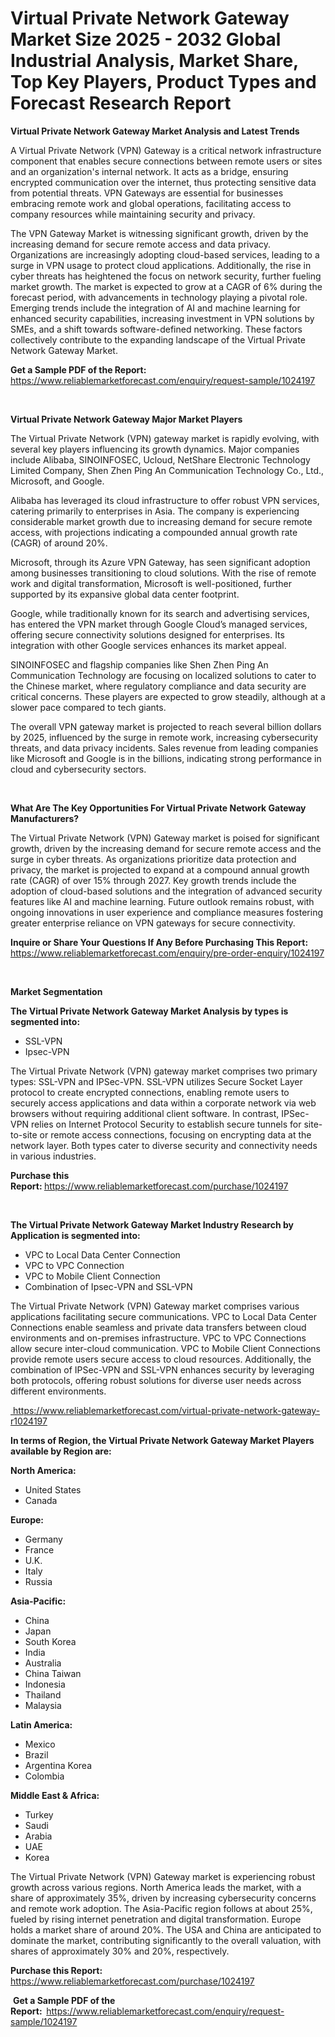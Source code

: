 <p><h1>Virtual Private Network Gateway Market Size 2025 - 2032 Global Industrial Analysis, Market Share, Top Key Players, Product Types and Forecast Research Report</h1></p><p><strong>Virtual Private Network Gateway Market Analysis and Latest Trends</strong></p>
<p><p>A Virtual Private Network (VPN) Gateway is a critical network infrastructure component that enables secure connections between remote users or sites and an organization's internal network. It acts as a bridge, ensuring encrypted communication over the internet, thus protecting sensitive data from potential threats. VPN Gateways are essential for businesses embracing remote work and global operations, facilitating access to company resources while maintaining security and privacy.</p><p>The VPN Gateway Market is witnessing significant growth, driven by the increasing demand for secure remote access and data privacy. Organizations are increasingly adopting cloud-based services, leading to a surge in VPN usage to protect cloud applications. Additionally, the rise in cyber threats has heightened the focus on network security, further fueling market growth. The market is expected to grow at a CAGR of 6% during the forecast period, with advancements in technology playing a pivotal role. Emerging trends include the integration of AI and machine learning for enhanced security capabilities, increasing investment in VPN solutions by SMEs, and a shift towards software-defined networking. These factors collectively contribute to the expanding landscape of the Virtual Private Network Gateway Market.</p></p>
<p><strong>Get a Sample PDF of the Report:&nbsp;</strong> <a href="https://www.reliablemarketforecast.com/enquiry/request-sample/1024197?utm_campaign=3224&utm_medium=2&utm_source=Github&utm_content=ia&utm_term=17042025&utm_id=virtual-private-network-gateway">https://www.reliablemarketforecast.com/enquiry/request-sample/1024197</a></p>
<p>&nbsp;</p>
<p><strong>Virtual Private Network Gateway Major Market Players</strong></p>
<p><p>The Virtual Private Network (VPN) gateway market is rapidly evolving, with several key players influencing its growth dynamics. Major companies include Alibaba, SINOINFOSEC, Ucloud, NetShare Electronic Technology Limited Company, Shen Zhen Ping An Communication Technology Co., Ltd., Microsoft, and Google. </p><p>Alibaba has leveraged its cloud infrastructure to offer robust VPN services, catering primarily to enterprises in Asia. The company is experiencing considerable market growth due to increasing demand for secure remote access, with projections indicating a compounded annual growth rate (CAGR) of around 20%. </p><p>Microsoft, through its Azure VPN Gateway, has seen significant adoption among businesses transitioning to cloud solutions. With the rise of remote work and digital transformation, Microsoft is well-positioned, further supported by its expansive global data center footprint.</p><p>Google, while traditionally known for its search and advertising services, has entered the VPN market through Google Cloud’s managed services, offering secure connectivity solutions designed for enterprises. Its integration with other Google services enhances its market appeal.</p><p>SINOINFOSEC and flagship companies like Shen Zhen Ping An Communication Technology are focusing on localized solutions to cater to the Chinese market, where regulatory compliance and data security are critical concerns. These players are expected to grow steadily, although at a slower pace compared to tech giants.</p><p>The overall VPN gateway market is projected to reach several billion dollars by 2025, influenced by the surge in remote work, increasing cybersecurity threats, and data privacy incidents. Sales revenue from leading companies like Microsoft and Google is in the billions, indicating strong performance in cloud and cybersecurity sectors.</p></p>
<p>&nbsp;</p>
<p><strong>What Are The Key Opportunities For Virtual Private Network Gateway Manufacturers?</strong></p>
<p><p>The Virtual Private Network (VPN) Gateway market is poised for significant growth, driven by the increasing demand for secure remote access and the surge in cyber threats. As organizations prioritize data protection and privacy, the market is projected to expand at a compound annual growth rate (CAGR) of over 15% through 2027. Key growth trends include the adoption of cloud-based solutions and the integration of advanced security features like AI and machine learning. Future outlook remains robust, with ongoing innovations in user experience and compliance measures fostering greater enterprise reliance on VPN gateways for secure connectivity. </p></p>
<p><strong>Inquire or Share Your Questions If Any Before Purchasing This Report:</strong> <a href="https://www.reliablemarketforecast.com/enquiry/pre-order-enquiry/1024197?utm_campaign=3224&utm_medium=2&utm_source=Github&utm_content=ia&utm_term=17042025&utm_id=virtual-private-network-gateway">https://www.reliablemarketforecast.com/enquiry/pre-order-enquiry/1024197</a></p>
<p>&nbsp;</p>
<p><strong>Market Segmentation</strong></p>
<p><strong>The Virtual Private Network Gateway Market Analysis by types is segmented into:</strong></p>
<p><ul><li>SSL-VPN</li><li>Ipsec-VPN</li></ul></p>
<p><p>The Virtual Private Network (VPN) gateway market comprises two primary types: SSL-VPN and IPSec-VPN. SSL-VPN utilizes Secure Socket Layer protocol to create encrypted connections, enabling remote users to securely access applications and data within a corporate network via web browsers without requiring additional client software. In contrast, IPSec-VPN relies on Internet Protocol Security to establish secure tunnels for site-to-site or remote access connections, focusing on encrypting data at the network layer. Both types cater to diverse security and connectivity needs in various industries.</p></p>
<p><strong>Purchase this Report:&nbsp;</strong><a href="https://www.reliablemarketforecast.com/purchase/1024197?utm_campaign=3224&utm_medium=2&utm_source=Github&utm_content=ia&utm_term=17042025&utm_id=virtual-private-network-gateway">https://www.reliablemarketforecast.com/purchase/1024197</a></p>
<p>&nbsp;</p>
<p><strong>The Virtual Private Network Gateway Market Industry Research by Application is segmented into:</strong></p>
<p><ul><li>VPC to Local Data Center Connection</li><li>VPC to VPC Connection</li><li>VPC to Mobile Client Connection</li><li>Combination of Ipsec-VPN and SSL-VPN</li></ul></p>
<p><p>The Virtual Private Network (VPN) Gateway market comprises various applications facilitating secure communications. VPC to Local Data Center Connections enable seamless and private data transfers between cloud environments and on-premises infrastructure. VPC to VPC Connections allow secure inter-cloud communication. VPC to Mobile Client Connections provide remote users secure access to cloud resources. Additionally, the combination of IPSec-VPN and SSL-VPN enhances security by leveraging both protocols, offering robust solutions for diverse user needs across different environments.</p></p>
<p><a href="https://www.reliablemarketforecast.com/virtual-private-network-gateway-r1024197?utm_campaign=3224&utm_medium=2&utm_source=Github&utm_content=ia&utm_term=17042025&utm_id=virtual-private-network-gateway">&nbsp;https://www.reliablemarketforecast.com/virtual-private-network-gateway-r1024197</a></p>
<p><strong>In terms of Region, the Virtual Private Network Gateway Market Players available by Region are:</strong></p>
<p>
    <p> <strong> North America: </strong>
        <ul>
            <li>United States</li>
            <li>Canada</li>
        </ul>
        </p> 
    <p> <strong> Europe: </strong>
        <ul>
            <li>Germany</li>
            <li>France</li>
            <li>U.K.</li>
            <li>Italy</li>
            <li>Russia</li>
        </ul>
        </p> 
    <p> <strong> Asia-Pacific: </strong>
        <ul>
            <li>China</li>
            <li>Japan</li>
            <li>South Korea</li>
            <li>India</li>
            <li>Australia</li>
            <li>China Taiwan</li>
            <li>Indonesia</li>
            <li>Thailand</li>
            <li>Malaysia</li>
        </ul>
        </p> 
    <p> <strong> Latin America: </strong>
        <ul>
            <li>Mexico</li>
            <li>Brazil</li>
            <li>Argentina Korea</li>
            <li>Colombia</li>
        </ul>
        </p> 
    <p> <strong> Middle East & Africa: </strong>
        <ul>
            <li>Turkey</li>
            <li>Saudi</li>
            <li>Arabia</li>
            <li>UAE</li>
            <li>Korea</li>
        </ul>
    </p>
    </p>
<p><p>The Virtual Private Network (VPN) Gateway market is experiencing robust growth across various regions. North America leads the market, with a share of approximately 35%, driven by increasing cybersecurity concerns and remote work adoption. The Asia-Pacific region follows at about 25%, fueled by rising internet penetration and digital transformation. Europe holds a market share of around 20%. The USA and China are anticipated to dominate the market, contributing significantly to the overall valuation, with shares of approximately 30% and 20%, respectively.</p></p>
<p><strong>Purchase this Report: </strong><a href="https://www.reliablemarketforecast.com/purchase/1024197?utm_campaign=3224&utm_medium=2&utm_source=Github&utm_content=ia&utm_term=17042025&utm_id=virtual-private-network-gateway">https://www.reliablemarketforecast.com/purchase/1024197</a></p>
<p>&nbsp;<strong>Get a Sample PDF of the Report:&nbsp;&nbsp;</strong><a href="https://www.reliablemarketforecast.com/enquiry/request-sample/1024197?utm_campaign=3224&utm_medium=2&utm_source=Github&utm_content=ia&utm_term=17042025&utm_id=virtual-private-network-gateway">https://www.reliablemarketforecast.com/enquiry/request-sample/1024197</a></p>
<p><strong></strong></p>
<p><p></p><p></p><p></p></p>